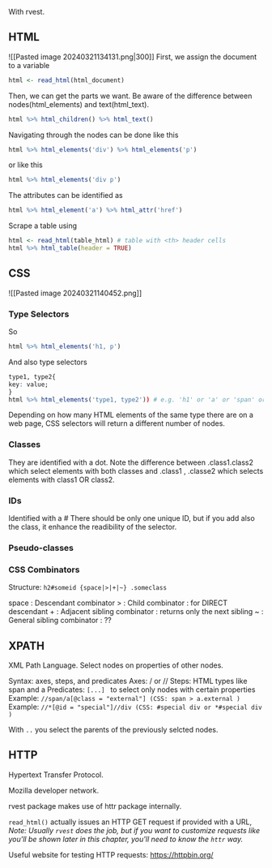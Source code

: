 With rvest.

## HTML
![[Pasted image 20240321134131.png|300]]
First, we assign the document to a variable
```r
html <- read_html(html_document)
```
Then, we can get the parts we want.
Be aware of the difference between nodes(html_elements) and text(html_text).
```r
html %>% html_children() %>% html_text()
```
Navigating through the nodes can be done like this
```r
html %>% html_elements('div') %>% html_elements('p')
```
or like this
```r
html %>% html_elements('div p')
```
The attributes can be identified as
```r
html %>% html_element('a') %>% html_attr('href')
```

Scrape a table using
```r
html <- read_html(table_html) # table with <th> header cells
html %>% html_table(header = TRUE)
```


## CSS

![[Pasted image 20240321140452.png]]
### Type Selectors
So
```r
html %>% html_elements('h1, p')
```
And also type selectors
```r
type1, type2{
key: value;
}
html %>% html_elements('type1, type2')) # e.g. 'h1' or 'a' or 'span' or *
```

Depending on how many HTML elements of the same type there are on a web page, CSS selectors will return a different number of nodes.

### Classes
They are identified with a dot.
Note the difference between .class1.class2 which select elements with both classes
and .class1 , .classe2 which selects elements with class1 OR class2.

### IDs
Identified with a #
There should be only one unique ID, but if you add also the class, it enhance the readibility of the selector.

### Pseudo-classes



### CSS Combinators
Structure: `h2#someid {space|>|+|~} .someclass`

space : Descendant combinator
\> : Child combinator : for DIRECT descendant
\+ : Adjacent sibling combinator : returns only the next sibling
~ : General sibling combinator : ??



## XPATH

XML Path Language.
Select nodes on properties of other nodes.

Syntax: axes, steps, and predicates 
Axes: / or // 
Steps: HTML types like span and a 
Predicates: `[...] ` to select only nodes with certain properties
Example: `//span/a[@class = "external"] (CSS: span > a.external )`
Example: `//*[@id = "special"]//div (CSS: #special div or *#special div )`


With `..` you select the parents of the previously selcted nodes.


## HTTP
Hypertext Transfer Protocol.

Mozilla developer network.

rvest package makes use of httr package internally.

`read_html()` actually issues an HTTP GET request if provided with a URL,
_Note: Usually `rvest` does the job, but if you want to customize requests like you'll be shown later in this chapter, you'll need to know the `httr` way._

Useful website for testing HTTP requests: https://httpbin.org/

